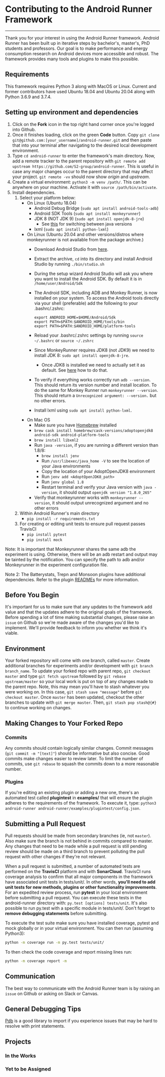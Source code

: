 # Contributing to the Android Runner Framework
---

Thank you for your interest in using the Android Runner framework.  Android Runner has been built up in iterative steps by bachelor's, master's, PhD students and professors.  Our goal is to make performance and energy consumption research on Android devices more accessible and robust.  The framework provides many tools and plugins to make this possible.

## Requirements
This framework requires Python 3 along with MacOS or Linux.  Current and former contributors have used Ubuntu 18.04 and Ubuntu 20.04 along with Python 3.6.9 and 3.7.4.

## Setting up environment and dependencies
1. Click on the **Fork** icon in the top right hand corner once you're logged into Github.
2. Once it finishes loading, click on the green **Code** button. Copy `git clone git@github.com:[your_username]/android-runner.git` and then paste that into your terminal after navigating to the desired local development environment.
3. Type `cd android-runner` to enter the framework's main directory.  Now, add a remote tracker to the parent repository with `git remote add upstream https://github.com/S2-group/android-runner`.  This is useful in case any major changes occur to the parent directory that may affect your project.  `git remote -vv` should now show *origin* and *upstream*.
4. Create a virtual environment: `python3 -m venv /path/`.  This can be anywhere on your machine.  Activate it with `source /path/bin/activate`.
5. Install dependencies.
   1. Select your platform below:
        - On Linux (Ubuntu 18.04)
            - Android Debug Bridge (`sudo apt install android-tools-adb`)
            - Android SDK Tools (`sudo apt install monkeyrunner`)
            - JDK 8 (NOT JDK 9) (`sudo apt install openjdk-8-jre`)
                - See [this](https://askubuntu.com/questions/740757/switch-between-multiple-java-versions) for switching between java versions
            - lxml (`sudo apt install python-lxml`)
        - On Linux (Ubuntu 20.04 and other versions/distros where monkeyrunner is not available from the package archive.)
            - Download Android Studio from [here](https://developer.android.com/studio#downloads).
            - Extract the archive, `cd` into its directory and install Android Studio by running `./bin/studio.sh`
            - During the setup wizard Android Studio will ask you where you want to install the Android SDK. By default it is in `/home/user/Android/Sdk`
            - The Android SDK, including ADB and Monkey Runner, is now installed on your system. To access the Android tools directly via your shell (preferable) add the following to your .bashrc/.zshrc:
              
              ```
              export ANDROID_HOME=$HOME/Android/Sdk
              export PATH=$PATH:$ANDROID_HOME/tools/bin
              export PATH=$PATH:$ANDROID_HOME/platform-tools
              ```
            - Reload your .bashrc/.zshrc settings by running `source ~/.bashrc` or `source ~/.zshrc`
            - Since MonkeyRunner requires JDK8 (not JDK9) we need to install JDK 8: `sudo apt install openjdk-8-jre`.
                - Once JDK8 is installed we need to actually set it as default. See [here](https://askubuntu.com/questions/740757/switch-between-multiple-java-versions) how to do that.
            - To verify if everything works correctly run `adb --version`. This should return its version number and install location. To do the same for Monkey Runner run `monkeyrunner --version`. This should return a `Unrecognized argument: --version.` but no other errors.
            - Install lxml using `sudo apt install python-lxml`.
        - On Mac OS
             - Make sure you have <a href="https://brew.sh/">Homebrew</a> installed
             - `brew cask install homebrew/cask-versions/adoptopenjdk8 android-sdk android-platform-tools`
             - `brew install libxml2`
             - Run `java -version`, if you are running a different version than 1.8/8:
                - `brew install jenv`
                - Run `/usr/libexec/java_home -V` to see the location of your Java environments
                - Copy the location of your AdoptOpenJDK8 environment
                - Run `jenv add <AdoptOpenJDK8_path>`
                - Run `jenv global 1.8`
                - Restart terminal and verify your Java version with `java -version`, it should output `openjdk version "1.8.0_265"`
             - Verify that monkeyrunner works with `monkeyrunner --version`, it should output unrecognized argument and no other errors
    1. Within Android Runner's main directory
        - `pip install -r requirements.txt`  
    2. For creating or editing unit tests to ensure pull request passes TravisCI
        - `pip install pytest`
        - `pip install mock`

Note: It is important that Monkeyrunner shares the same adb the experiment is using. Otherwise, there will be an adb restart and output may be tainted by the notification.  You can specify the path to adb and/or Monkeyrunner in the experiment configuration file.

Note 2: The Batterystats, Trepn and Monsoon plugins have additional dependencies.  Refer to the plugin [READMEs](https://github.com/S2-group/android-runner/tree/master/AndroidRunner/Plugins) for more information.

## Before You Begin
It's important for us to make sure that any updates to the framework add value and that the updates adhere to the original goals of the framework.  Before spending a lot of time making substantial changes, please raise an `issue` on Github so we're made aware of the changes you'd like to implement.  We'll provide feedback to inform you whether we think it's viable.

## Environment
Your forked repository will come with one branch, called `master`.  Create additional branches for experiments and/or development with `git branch branch_name`.  To update your forked repo with parent repo, `git checkout master` and type `git fetch upstream` followed by `git rebase upstream/master` so your local work is put on top of any changes made to the parent repo.  Note, this may mean you'll have to stash whatever you were working on.  In this case, `git stash save "message"` before `git checkout master`.  Once `master` has been updated, checkout the other branches to update with `git merge master`.  Then, `git stash pop stash@{#}` to continue working on changes.

## Making Changes to Your Forked Repo
### Commits
Any commits should contain logically similar changes.  Commit messages (`git commit -m "[text]"`) should be informative but also concise.  Good commits make changes easier to review later.  To limit the number of commits, use `git rebase` to squash the commits down to a more reasonable number.

### Plugins
If you're editing an existing plugin or adding a new one, there's an automated test called **plugintest** in **examples/** that will ensure the plugin adheres to the requirements of the framework.  To execute it, type: `python3 android-runner android-runner/examples/plugintest/config.json`.

## Submitting a Pull Request
Pull requests should be made from secondary branches (ie, not `master`).  Also make sure the branch is not behind in commits compared to master.  Any changes that need to be made while a pull request is still pending review should be made on a third branch to prevent polluting the pull request with other changes if they're not relevant.  

When a pull request is submitted, a number of automated tests are performed on the **TravisCI** platform and with **SonarCloud**.  TravisCI runs coverage analysis to confirm that all major components in the framework have associated unit tests in tests/unit/.  In other words, **you'll need to add unit tests for new methods, plugins or other functionality improvements**.  For an expedited review process, run **pytest** in your local environment before submitting a pull request.  You can execute these tests in the android-runner directory with: `py.test [options] tests/unit`. It's also possible to run py.test with a specific module in tests/unit/.   Don't forget to **remove debugging statements** before submitting.

To execute the test suite make sure you have installed coverage, pytest and mock globally or in your virtual environment. You can then run (assuming Python3):
```sh
python -m coverage run -m py.test tests/unit/
```
To then check the code coverage and report missing lines run:
```sh
python -m coverage report -m
```
## Communication
The best way to communicate with the Android Runner team is by raising an `issue` on Github or asking on Slack or Canvas.

## General Debugging Tips
[Pdb](https://docs.python.org/3/library/pdb.html) is a good library to import if you experience issues that may be hard to resolve with print statements.  

## Projects
### In the Works

### Yet to be Assigned
